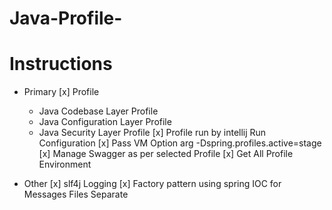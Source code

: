 # Java-Profile-

# Instructions

- Primary
[x] Profile
    - Java Codebase Layer Profile
    - Java Configuration Layer Profile
    - Java Security Layer Profile
[x] Profile run by intellij Run Configuration
[x] Pass VM Option arg -Dspring.profiles.active=stage
[x] Manage Swagger as per selected Profile
[x] Get All Profile Environment

- Other
[x] slf4j Logging
[x] Factory pattern using spring IOC for Messages Files Separate

